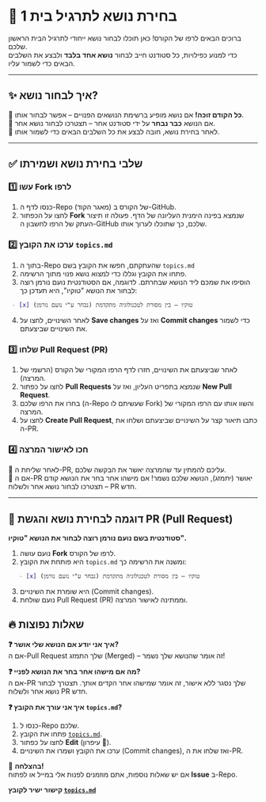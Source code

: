 # 📌 בחירת נושא לתרגיל בית 1

ברוכים הבאים לרפו של הקורס! כאן תוכלו לבחור נושא ייחודי לתרגיל הבית הראשון שלכם.  
כדי למנוע כפילויות, כל סטודנט חייב לבחור **נושא אחד בלבד** ולבצע את השלבים הבאים כדי לשמור עליו.  

---

## ✨ איך לבחור נושא?  

🔹 **כל הקודם זוכה!** אם נושא מופיע ברשימת הנושאים הפנויים – אפשר לבחור אותו.  
🔹 אם הנושא **כבר נבחר** על ידי סטודנט אחר – תצטרכו לבחור נושא אחר.  
🔹 לאחר בחירת נושא, חובה לבצע את כל השלבים הבאים כדי לשמור אותו.

---

## ✅ שלבי בחירת נושא ושמירתו  

### **1️⃣ עשו Fork לרפו**  
1. כנסו לדף ה-Repo (מאגר הקוד) של הקורס ב-GitHub.  
2. לחצו על הכפתור **Fork** שנמצא בפינה הימנית העליונה של הדף. פעולה זו תיצור העתק של הרפו לחשבון ה-GitHub שלכם, כך שתוכלו לערוך אותו.

### **2️⃣ ערכו את הקובץ `topics.md`**  

1. בתוך ה-Repo שהעתקתם, חפשו את הקובץ בשם `topics.md`
2. פתחו את הקובץ וגללו כדי למצוא נושא פנוי מתוך הרשימה.
3. הוסיפו את שמכם ליד הנושא שבחרתם. לדוגמה, אם הסטודנטית נועם נורמן רוצה לבחור את הנושא "טוקיו", היא תעדכן כך:  

```markdown
 - [x] טוקיו – בין מסורת לטכנולוגיה מתקדמת (נבחר ע"י נועם נורמן)
```
4. לאחר השינויים, לחצו על **Save changes** ואז על **Commit changes** כדי לשמור את השינויים שביצעתם.

### **3️⃣ שלחו Pull Request (PR)**  
1. לאחר שביצעתם את השינויים, חזרו לדף הרפו המקורי של הקורס (הרשמי של המרצה).  
2. לחצו על כפתור **Pull Requests** שנמצא בתפריט העליון, ואז על **New Pull Request**.  
3. בחרו את הרפו שלכם (ה-Repo שעשיתם לו Fork) והשוו אותו עם הרפו המקורי של המרצה.  
4. לחצו על **Create Pull Request**, כתבו תיאור קצר על השינויים שביצעתם ושלחו את ה-PR.  

### **4️⃣ חכו לאישור המרצה**  
📌 לאחר שליחת ה-PR, עליכם להמתין עד שהמרצה יאשר את הבקשה שלכם.  
📌 אם ה-PR יאושר (יתמזג), הנושא שלכם נשמר! אם מישהו אחר בחר את הנושא קודם – תצטרכו לבחור נושא אחר ולשלוח PR חדש.

---

## 📜 דוגמה לבחירת נושא והגשת PR (Pull Request)

**סטודנטית בשם נועם נורמן רוצה לבחור את הנושא "טוקיו".**

1. נועם עושה **Fork** לרפו של הקורס.  
2. היא פותחת את הקובץ `topics.md` ומשנה את הרשימה כך:
```markdown
   - [x] טוקיו – בין מסורת לטכנולוגיה מתקדמת (נבחר ע"י נועם נורמן)
```
3. היא שומרת את השינויים (Commit changes).  
4. נועם שולחת Pull Request (PR) וממתינה לאישור המרצה.

## 🔥 שאלות נפוצות

**❓ איך אני יודע אם הנושא שלי אושר?**  
אם ה-Pull Request שלך התמזג (Merged) – זה אומר שהנושא שלך נשמר!

**❓ מה אם מישהו אחר בחר את הנושא לפניי?**  
אם ה-PR שלך נסגר ללא אישור, זה אומר שמישהו אחר הקדים אותך. תצטרך לבחור נושא אחר ולשלוח PR חדש.

**❓ איך אני עורך את הקובץ `topics.md`?**  
1. כנסו ל-Repo שלכם.  
2. פתחו את הקובץ [`topics.md`](https://github.com/Ruppin-2025/home-assignment-topics/blob/e47474317961ac396347ac93bfe794228290beb1/topics.md).  
3. לחצו על כפתור **Edit** (עיפרון 📝).  
4. ערכו את הקובץ ושמרו את השינויים (Commit changes), ואז שלחו את ה-PR.

🚀 **בהצלחה!**  
אם יש שאלות נוספות, אתם מוזמנים לפנות אלי במייל או לפתוח **Issue** ב-Repo.

**קישור ישיר לקובץ [`topics.md`](https://github.com/Ruppin-2025/home-assignment-topics/blob/e47474317961ac396347ac93bfe794228290beb1/topics.md)**  
